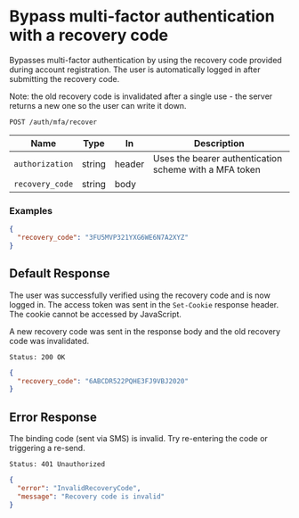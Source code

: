 # Bypass multi-factor authentication with a recovery code

Bypasses multi-factor authentication by using the recovery code provided during account registration. The user is
automatically logged in after submitting the recovery code.

Note: the old recovery code is invalidated after a single use - the server
returns a new one so the user can write it down.

```http request
POST /auth/mfa/recover
```

| Name            | Type   | In     | Description                                            |
| --------------- | ------ | ------ | ------------------------------------------------------ |
| `authorization` | string | header | Uses the bearer authentication scheme with a MFA token |
| `recovery_code` | string | body   |                                                        |

### Examples

```json
{
  "recovery_code": "3FU5MVP321YXG6WE6N7A2XYZ"
}
```

## Default Response

The user was successfully verified using the recovery code and is now logged in.
The access token was sent in the `Set-Cookie` response header. The cookie cannot be accessed by JavaScript.

A new recovery code was sent in the response body and the old recovery code was invalidated.

```http request
Status: 200 OK
```

```json
{
  "recovery_code": "6ABCDR522PQHE3FJ9VBJ2020"
}
```

## Error Response

The binding code (sent via SMS) is invalid. Try re-entering the code or triggering a re-send.

```http request
Status: 401 Unauthorized
```

```json
{
  "error": "InvalidRecoveryCode",
  "message": "Recovery code is invalid"
}
```
